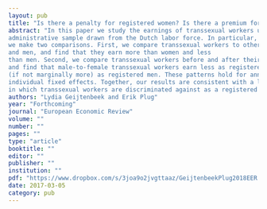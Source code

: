 ```yaml
---
layout: pub
title: "Is there a penalty for registered women? Is there a premium for registered men? Evidence from a sample of transsexual workers"
abstract: "In this paper we study the earnings of transsexual workers using a large
administrative sample drawn from the Dutch labor force. In particular,
we make two comparisons. First, we compare transsexual workers to other women
and men, and find that they earn more than women and less
than men. Second, we compare transsexual workers before and after their administrative gender transition,
and find that male-to-female transsexual workers earn less as registered women and female-to-male transsexual workers earn as much
(if not marginally more) as registered men. These patterns hold for annual and hourly earnings, and do not change when we account for
individual fixed effects. Together, our results are consistent with a labor market model
in which transsexual workers are discriminated against as a registered female as well as a LGBT worker."
authors: "Lydia Geijtenbeek and Erik Plug"
year: "Forthcoming"
journal: "European Economic Review"
volume: ""
number: ""
pages: ""
type: "article"
booktitle: ""
editor: ""
publisher: ""
institution: ""
pdf: "https://www.dropbox.com/s/3joa9o2jvgttaaz/GeijtenbeekPlug2018EER.pdf?dl=0"
date: 2017-03-05
category: pub
---
```

